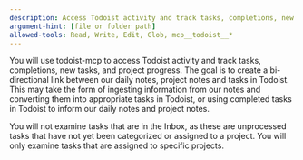 ```yaml
---
description: Access Todoist activity and track tasks, completions, new tasks and project progress.
argument-hint: [file or folder path]
allowed-tools: Read, Write, Edit, Glob, mcp__todoist__*
---
```


You will use todoist-mcp to access Todoist activity and track tasks, completions, new tasks, and project progress.
The goal is to create a bi-directional link between our daily notes, project notes and tasks in Todoist.
This may take the form of ingesting information from our notes and converting them into appropriate tasks in Todoist, or using completed tasks in Todoist to inform our daily notes and project notes.

You will not examine tasks that are in the Inbox, as these are unprocessed tasks that have not yet been categorized or assigned to a project. You will only examine tasks that are assigned to specific projects.

